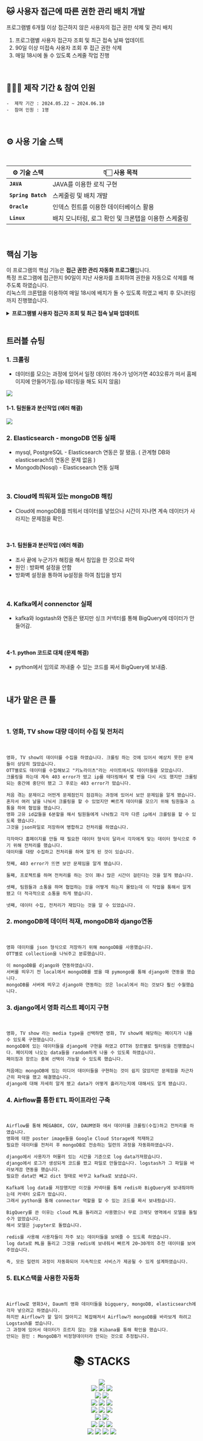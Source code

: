 ## 🐱 사용자 접근에 따른 권한 관리 배치 개발

프로그램별 6개월 이상 접근하지 않은 사용자의 접근 권한 삭제 및 관리 배치
1) 프로그램별 사용자 접근자 조회 및 최근 접속 날짜 업데이트
2) 90일 이상 미접속 사용자 조회 후 접근 권한 삭제 
3) 매일 18시에 돌 수 있도록 스케줄 작업 진행

<br>

## 🧑‍🤝‍🧑 제작 기간 & 참여 인원

  	-  제작 기간 : 2024.05.22 ~ 2024.06.10
  	-  참여 인원 : 1명
<br>

## ⚙️ 사용 기술 스택

<br>

| ⚙️ 기술 스택 | 👇🏻 사용 목적 |
|--|--|
| **`JAVA`** | JAVA를 이용한 로직 구현 |
| **`Spring Batch`** | 스케줄링 및 배치 개발 |      
| **`Oracle`** | 인덱스 힌트를 이용한 데이터베이스 활용 |
| **`Linux`** | 배치 모니터링, 로그 확인 및 크론탭을 이용한 스케줄링 |


<br>

## 핵심 기능
이 프로그램의 핵심 기능은 **접근 권한 관리 자동화 프로그램**입니다. <br>
특정 프로그램에 접근한지 90일이 지난 사용자를 조회하여 권한을 자동으로 삭제를 해주도록 하였습니다. <br>
리눅스의 크론탭을 이용하여 매일 18시에 배치가 돌 수 있도록 하였고 배치 후 모니터링까지 진행했습니다.<br>

<details>
<summary><b>프로그램별 사용자 접근자 조회 및 최근 접속 날짜 업데이트</b></summary>
<div align="center" markdown="1">
	<img src="https://github.com/jsjang96/images/blob/84946fb44339b9f6cc1c0460935c5d4835cf3362/UserAccessHisMngConfig_1.PNG"/>
	<img src="https://github.com/jsjang96/images/blob/84946fb44339b9f6cc1c0460935c5d4835cf3362/UserAccessHisMngConfig_2.PNG"/>
	<img src="https://github.com/jsjang96/images/blob/84946fb44339b9f6cc1c0460935c5d4835cf3362/selectUserAccessHisMng.png"/>
	<img src="https://github.com/jsjang96/images/blob/84946fb44339b9f6cc1c0460935c5d4835cf3362/updateUserAccessHisMng.png"/>
</div>
위에서 보면 reader을 통하여서 프로그램별 사용자 접근 날짜를 조회하여 업데이트를 시켜주는 자동화 프로그램입니다. <br>
프로그램별 사용자 접근 조회 및 최근 접속 날짜 업데이트는 Chunk방식을 이용하여 개발했습니다. 오류가 떴을 때 통째로 rollback을 할 필요가 없다고 판단했기 때문에 건마다 commit을 찍어주었습니다. <br>

<div align="center" markdown="1">
	<img src="https://github.com/jsjang96/images/blob/84946fb44339b9f6cc1c0460935c5d4835cf3362/UserAccessAuthMngConfig.png"/>
	<img src="https://github.com/jsjang96/images/blob/84946fb44339b9f6cc1c0460935c5d4835cf3362/UserAccessAuthMngTasklet.png"/>
</div>

90일 이상 미접속 사용자 조회 후 접근 권한 삭제는 데이터의 정합성 때문에 하나의 오류가 떴을 때 통째로 rollback을 시켜주는 tasklet 방식을 이용하여 개발했습니다.
</details>
<br>

## 트러블 슈팅

### 1. 크롤링
- 데이터를 모으는 과정에 있어서 일정 데이터 개수가 넘어가면 403오류가 떠서 홈페이지에 안들어가짐.(ip 테더링을 해도 되지 않음)
<img src="https://github.com/jsjang96/images/blob/master/%ED%81%AC%EB%A1%A4%EB%A7%81%20403%EC%98%A4%EB%A5%98%20-%20%EB%AC%B8%EC%A0%9C%EB%B0%9C%EC%83%9D.png"/>
<br>

#### 1-1. 팀원들과 분산작업 (에러 해결)
<img src="https://github.com/jsjang96/images/blob/master/%ED%8C%80%EC%9B%90%20%EB%B6%84%EC%82%B0%20%ED%81%AC%EB%A1%A4%EB%A7%81%20-%20%EB%AC%B8%EC%A0%9C%ED%95%B4%EA%B2%B0.png"/>
<br>

### 2. Elasticsearch - mongoDB 연동 실패
- mysql, PostgreSQL - Elasticsearch 연동은 잘 됐음. ( 관계형 DB와 elasticserach의 연동은 문제 없음 )
- Mongodb(Nosql) - Elasticsearch 연동 실패
<br>

### 3. Cloud에 띄워져 있는 mongoDB 해킹
- Cloud에 mongoDB를 띄워서 데이터를 넣었으나 시간이 지나면 계속 데이터가 사라지는 문제점을 확인.
<br>

#### 3-1. 팀원들과 분산작업 (에러 해결)
- 조사 끝에 누군가가 해킹을 해서 침입을 한 것으로 파악
- 원인 : 방화벽 설정을 안함
- 방화벽 설정을 통하여 ip설정을 하여 침입을 방지
<br>

### 4. Kafka에서 connenctor 실패
- kafka와 logstash와 연동은 됐지만 싱크 커넥터를 통해 BigQuery에 데이터가 안들어감.
<br>

#### 4-1. python 코드로 대체 (문제 해결)
- python에서 임의로 꺼내줄 수 있는 코드를 짜서 BigQuery에 보내줌.
<br>

## 내가 맡은 큰 틀
<br>

### 1. 영화, TV show 대량 데이터 수집 및 전처리
<br>

	영화, TV show의 데이터를 수집을 하였습니다. 크롤링 하는 것에 있어서 예상치 못한 문제들이 상당히 많았습니다.
 	OTT별로도 데이터를 수집해보고 "키노라이츠"라는 사이트에서도 데이터들을 모았습니다.
  	크롤링을 하는데 계속 403 error가 떴고 ip를 테더링해서 몇 번을 다시 시도 했지만 크롤링 되는 중간에 중단이 됐고 그 후로는 403 error가 떴습니다.
 
 	처음 겪는 문제이고 어떤게 문제점인지 점검하는 과정에 있어서 보안 문제임을 알게 됐습니다.
    혼자서 여러 날을 나눠서 크롤링을 할 수 있었지만 빠르게 데이터를 모으기 위해 팀원들과 소통을 하여 협업을 했습니다.
	영화 고유 id값들을 6분할을 해서 팀원들에게 나눠줬고 각자 다른 ip에서 크롤링을 할 수 있도록 했습니다.
 	그것을 json파일로 저장하여 병합하고 전처리를 하였습니다.
  
 	각자마다 홈페이지를 만들 때 필요한 데이터 형식이 달라서 각자에게 맞는 데이터 형식으로 주기 위해 전처리를 했습니다.
	데이터를 대량 수집하고 전처리를 하며 알게 된 것이 있습니다.

 	첫째, 403 error가 뜨면 보안 문제임을 알게 됐습니다.
   
   	둘째, 프로젝트를 하며 전처리를 하는 것이 꽤나 많은 시간이 걸린다는 것을 알게 됐습니다.
    
    셋째, 팀원들과 소통을 하며 협업하는 것을 어떻게 하는지 몰랐는데 이 작업을 통해서 알게 됐고 더 적극적으로 소통을 하게 됐습니다.
    
    넷째, 데이터 수집, 전처리가 재밌다는 것을 알 수 있었습니다.


### 2. mongoDB에 데이터 적재, mongoDB와 django연동
  <br>
	
  	영화 데이터를 json 형식으로 저장하기 위해 mongoDB를 사용했습니다.
   	OTT별로 collection을 나눠주고 분류했습니다.
    
   	이 mongoDB를 django와 연동하였습니다.
    서버를 띄우기 전 local에서 mongoDB를 썼을 때 pymongo를 통해 django와 연동을 했습니다.
    mongoDB를 서버에 띄우고 django와 연동하는 것은 local에서 하는 것보다 훨신 수월했습니다.
    	
### 3. django에서 영화 리스트 페이지 구현
  <br>

  	영화, TV show 라는 media type을 선택하면 영화, TV show에 해당하는 페이지가 나올 수 있도록 구현했습니다.
   	mongoDB에 있는 데이터들을 django에 구현을 하였고 OTT와 장르별로 필터링을 진행했습니다. 페이지에 나오는 data들을 random하게 나올 수 있도록 하였습니다.
    페이징과 장르는 중복 선택이 가능할 수 있도록 했습니다.

	처음에는 mongoDB에 있는 미디어 데이터들을 구현하는 것이 쉽지 않았지만 문제점을 차근차근히 파악을 했고 해결했습니다.
 	django에 대해 자세히 알게 됐고 data가 어떻게 흘러가는지에 대해서도 알게 됐습니다.

### 4. Airflow를 통한 ETL 파이프라인 구축
<br>   	
	
 	Airflow를 통해 MEGABOX, CGV, DAUM영화 에서 데이터를 크롤링(수집)하고 전처리를 하였습니다.
  	영화에 대한 poster image들을 Google Cloud Storage에 적재하고 
 	필요한 데이터를 전처리 후 mongoDB로 전송하는 일련의 과정을 자동화하였습니다.

  	django에서 사용자가 머물러 있는 시간을 기준으로 log data가져왔습니다.
   	django에서 로그가 생성되게 코드를 짰고 파일로 만들었습니다. logstash가 그 파일을 바라보게끔 연동을 했습니다.
    필요한 data만 빼고 dict 형태로 바꾸고 kafka로 보냈습니다.
   
    Kafka에 log data를 저장했지만 이것을 커넥터를 통해 redis와 BigQuery에 보내줘야하는데 커넥터 오류가 떴습니다.
    그래서 python을 통해 connector 역할을 할 수 있는 코드를 짜서 보내줬습니다.

 	BigQuery를 쓴 이유는 cloud ML을 돌리려고 사용했으나 무료 크레딧 영역에서 모델을 돌릴 수가 없었습니다.
  	해서 모델은 jupyter로 돌렸습니다.

   	redis를 사용해 사용자들이 자주 보는 데이터들을 보여줄 수 있도록 하였습니다.
   	log data로 ML을 돌리고 그것을 redis에 보내줘서 빠르게 20~30개의 추천 데이터를 보여주었습니다.

 	즉, 모든 일련의 과정이 자동화되어 지속적으로 서비스가 제공될 수 있게 설계하였습니다.

  ### 5. ELK스택을 사용한 자동화
<br>   	
	
 	Airflow로 영화3사, Daum의 영화 데이터들을 bigquery, mongoDB, elasticsearch에 각자 넣으려고 하였습니다.
  	하지만 Airflow가 할 일이 많아지고 복잡해져서 Airflow가 mongoDB를 바라보게 하려고 Logstash를 썼습니다.
   	그 과정에 있어서 데이터가 흐르지 않는 것을 Kibana를 통해 확인을 했습니다.
    안되는 원인 : MongoDB가 비정형데이터라 안되는 것으로 추정됩니다.

 <div align=center><h1>📚 STACKS</h1></div>

<div align=center> 
  <img src="https://img.shields.io/badge/python-3776AB?style=for-the-badge&logo=python&logoColor=white"> 
  <br>
  
  <img src="https://img.shields.io/badge/django-092E20?style=for-the-badge&logo=django&logoColor=white">
  <img src="https://img.shields.io/badge/gunicorn-499848?style=for-the-badge&logo=gunicorn&logoColor=white">
  <img src="https://img.shields.io/badge/NGINX-009639?style=for-the-badge&logo=NGINX&logoColor=white">
  <br>
  
  <img src="https://img.shields.io/badge/mysql-4479A1?style=for-the-badge&logo=mysql&logoColor=white"> 
  <img src="https://img.shields.io/badge/mongoDB-47A248?style=for-the-badge&logo=MongoDB&logoColor=white">
  <br>
  
  <img src="https://img.shields.io/badge/docker-2496ED?style=for-the-badge&logo=docker&logoColor=white">
  <img src="https://img.shields.io/badge/elasticsearch-005571?style=for-the-badge&logo=elasticsearch&logoColor=white">
  <img src="https://img.shields.io/badge/logstash-005571?style=for-the-badge&logo=logstash&logoColor=white">
  <br>
  
  <img src="https://img.shields.io/badge/redis-DC382D?style=for-the-badge&logo=redis&logoColor=white">
  <img src="https://img.shields.io/badge/apachekafka-231F20?style=for-the-badge&logo=apachekafka&logoColor=white">
  <img src="https://img.shields.io/badge/apacheairflow-017CEE?style=for-the-badge&logo=apacheairflow&logoColor=white">
  <br>
    
  <img src="https://img.shields.io/badge/ubuntu-E95420?style=for-the-badge&logo=ubuntu&logoColor=white"> 
  <img src="https://img.shields.io/badge/googlecloud-4285F4?style=for-the-badge&logo=googlecloud&logoColor=white"> 
  <br>
  
  <img src="https://img.shields.io/badge/html5-E34F26?style=for-the-badge&logo=html5&logoColor=white"> 
  <img src="https://img.shields.io/badge/css-1572B6?style=for-the-badge&logo=css3&logoColor=white"> 
  <img src="https://img.shields.io/badge/javascript-F7DF1E?style=for-the-badge&logo=javascript&logoColor=black"> 
  <br>

  <img src="https://img.shields.io/badge/github-181717?style=for-the-badge&logo=github&logoColor=white">
  <img src="https://img.shields.io/badge/git-F05032?style=for-the-badge&logo=git&logoColor=white">
  <img src="https://img.shields.io/badge/fontawesome-339AF0?style=for-the-badge&logo=fontawesome&logoColor=white">
  <img src="https://img.shields.io/badge/bootstrap-7952B3?style=for-the-badge&logo=bootstrap&logoColor=white">
  <br>
</div>

